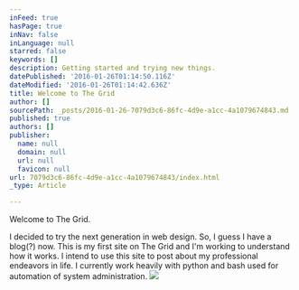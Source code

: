 ```yaml
---
inFeed: true
hasPage: true
inNav: false
inLanguage: null
starred: false
keywords: []
description: Getting started and trying new things.
datePublished: '2016-01-26T01:14:50.116Z'
dateModified: '2016-01-26T01:14:42.636Z'
title: Welcome to The Grid
author: []
sourcePath: _posts/2016-01-26-7079d3c6-86fc-4d9e-a1cc-4a1079674843.md
published: true
authors: []
publisher:
  name: null
  domain: null
  url: null
  favicon: null
url: 7079d3c6-86fc-4d9e-a1cc-4a1079674843/index.html
_type: Article

---
```

Welcome to The Grid.

I decided to try the next generation in web design. So, I guess I have a blog(?) now. This is my first site on The Grid and I'm working to understand how it works. I intend to use this site to post about my professional endeavors in life. I currently work heavily with python and bash used for automation of system administration.
![](https://the-grid-user-content.s3-us-west-2.amazonaws.com/3ee62fc1-8e90-45cc-b45a-8c523fe8b8f8.jpg)